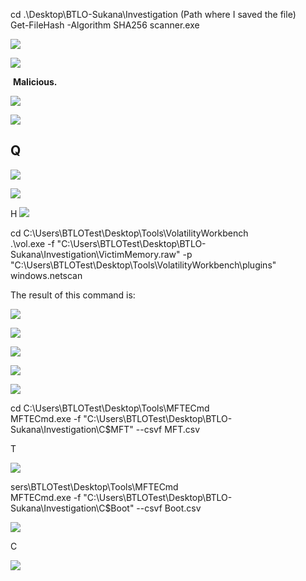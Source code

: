
cd .\Desktop\\BTLO-Sukana\Investigation (Path where I saved the file)  
Get-FileHash -Algorithm SHA256 scanner.exe
  

![](https://miro.medium.com/v2/resize:fit:298/1*50gPHrDgui8hDEiUeARW6g.png)



![](https://miro.medium.com/v2/resize:fit:700/1*OaG50cUSIq1nzFDSuDpzzw.png)

 **Malicious.**


![](https://miro.medium.com/v2/resize:fit:412/1*nEgKal7T0_BJXlGR6Sro1A.png)


![](https://miro.medium.com/v2/resize:fit:700/1*oYBIrZnAWUUd0wEpGSDX4Q.png)

## Q
![](https://miro.medium.com/v2/resize:fit:518/1*lyz71q0VAK2VWkg_fLG3xg.png)



![](https://miro.medium.com/v2/resize:fit:700/1*nVnOvwMQVAPEVhPYAiwYOw.png)

H
![](https://miro.medium.com/v2/resize:fit:291/1*83pP4EXTrmruBlTupyn-tQ.png)



cd C:\Users\BTLOTest\Desktop\Tools\VolatilityWorkbench  
.\vol.exe -f "C:\Users\BTLOTest\Desktop\BTLO-Sukana\Investigation\VictimMemory.raw" -p "C:\Users\BTLOTest\Desktop\Tools\VolatilityWorkbench\plugins" windows.netscan

The result of this command is:

![](https://miro.medium.com/v2/resize:fit:700/1*2xm6coMeF8panLWDNqHRew.png)



![](https://miro.medium.com/v2/resize:fit:679/1*EIZ3ZmVqex1cZY_LAtSPxA.png)



![](https://miro.medium.com/v2/resize:fit:700/1*IG8DBS5pA5Ut4f54eIf81g.png)



![](https://miro.medium.com/v2/resize:fit:700/1*JBoFeIaOL2GOZddh0EClmg.png)



![](https://miro.medium.com/v2/resize:fit:700/1*9eEbeGxqfumXcQd0o-mHJQ.png)


cd C:\Users\BTLOTest\Desktop\Tools\MFTECmd  
MFTECmd.exe -f "C:\Users\BTLOTest\Desktop\BTLO-Sukana\Investigation\C\$MFT" --csvf MFT.csv

T

![](https://miro.medium.com/v2/resize:fit:700/1*Lg9fuRDIwmM-EJVFrYrd-A.png)



sers\BTLOTest\Desktop\Tools\MFTECmd  
MFTECmd.exe -f "C:\Users\BTLOTest\Desktop\BTLO-Sukana\Investigation\C\$Boot" --csvf Boot.csv

![](https://miro.medium.com/v2/resize:fit:700/1*Lu9vvsfCNrv2uTwSFXtkjA.png)

C

![](https://miro.medium.com/v2/resize:fit:700/1*CwlylBcyPO3JZdpjlP8K_Q.png)

